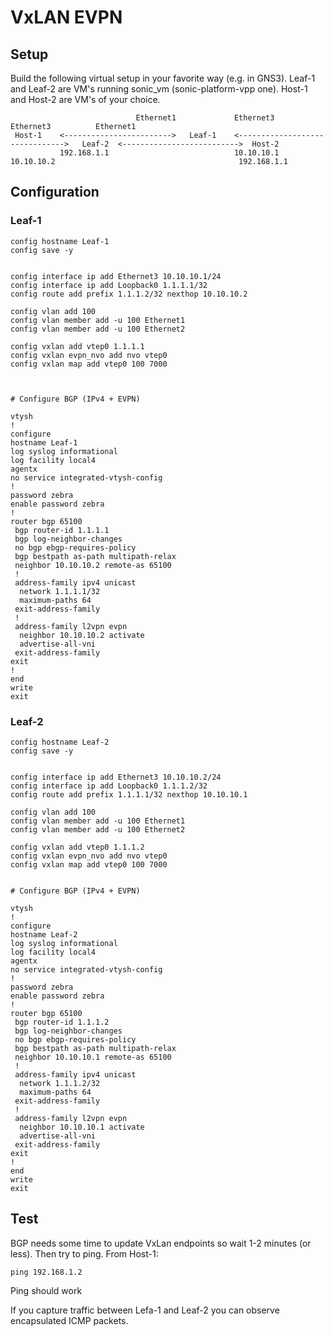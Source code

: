 VxLAN EVPN
==========

## Setup

Build the following virtual setup in your favorite way (e.g. in GNS3).
Leaf-1 and Leaf-2 are VM's running sonic_vm (sonic-platform-vpp one).
Host-1 and Host-2 are VM's of your choice. 

```
                            Ethernet1             Ethernet3               Ethernet3          Ethernet1
 Host-1    <------------------------>   Leaf-1    <------------------------------->   Leaf-2  <-------------------------->  Host-2
           192.168.1.1                            10.10.10.1             10.10.10.2                                         192.168.1.1
```

## Configuration

### Leaf-1

```
config hostname Leaf-1
config save -y


config interface ip add Ethernet3 10.10.10.1/24
config interface ip add Loopback0 1.1.1.1/32
config route add prefix 1.1.1.2/32 nexthop 10.10.10.2

config vlan add 100
config vlan member add -u 100 Ethernet1
config vlan member add -u 100 Ethernet2

config vxlan add vtep0 1.1.1.1
config vxlan evpn_nvo add nvo vtep0
config vxlan map add vtep0 100 7000



# Configure BGP (IPv4 + EVPN)

vtysh
!
configure
hostname Leaf-1
log syslog informational
log facility local4
agentx
no service integrated-vtysh-config
!
password zebra
enable password zebra
!
router bgp 65100
 bgp router-id 1.1.1.1
 bgp log-neighbor-changes
 no bgp ebgp-requires-policy
 bgp bestpath as-path multipath-relax
 neighbor 10.10.10.2 remote-as 65100
 !
 address-family ipv4 unicast
  network 1.1.1.1/32
  maximum-paths 64
 exit-address-family
 !
 address-family l2vpn evpn
  neighbor 10.10.10.2 activate
  advertise-all-vni
 exit-address-family
exit
!
end
write
exit
```

### Leaf-2

```
config hostname Leaf-2
config save -y


config interface ip add Ethernet3 10.10.10.2/24
config interface ip add Loopback0 1.1.1.2/32
config route add prefix 1.1.1.1/32 nexthop 10.10.10.1

config vlan add 100
config vlan member add -u 100 Ethernet1
config vlan member add -u 100 Ethernet2

config vxlan add vtep0 1.1.1.2
config vxlan evpn_nvo add nvo vtep0
config vxlan map add vtep0 100 7000


# Configure BGP (IPv4 + EVPN)

vtysh
!
configure
hostname Leaf-2
log syslog informational
log facility local4
agentx
no service integrated-vtysh-config
!
password zebra
enable password zebra
!
router bgp 65100
 bgp router-id 1.1.1.2
 bgp log-neighbor-changes
 no bgp ebgp-requires-policy
 bgp bestpath as-path multipath-relax
 neighbor 10.10.10.1 remote-as 65100
 !
 address-family ipv4 unicast
  network 1.1.1.2/32
  maximum-paths 64
 exit-address-family
 !
 address-family l2vpn evpn
  neighbor 10.10.10.1 activate
  advertise-all-vni
 exit-address-family
exit
!
end
write
exit

```

## Test

BGP needs some time to update VxLan endpoints so wait 1-2 minutes (or less).
Then try to ping.
From Host-1:
```
ping 192.168.1.2
```
Ping should work

If you capture traffic between Lefa-1 and Leaf-2 you can  observe encapsulated ICMP packets.
